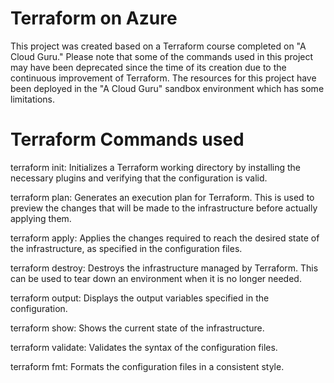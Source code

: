 # Terraform on Azure

This project was created based on a Terraform course completed on "A Cloud Guru." Please note that some of the commands used in this project may have been deprecated since the time of its creation due to the continuous improvement of Terraform. The resources for this project have been deployed in the "A Cloud Guru" sandbox environment which has some limitations.

# Terraform Commands used

terraform init: Initializes a Terraform working directory by installing the necessary plugins and verifying that the configuration is valid.

terraform plan: Generates an execution plan for Terraform. This is used to preview the changes that will be made to the infrastructure before actually applying them.

terraform apply: Applies the changes required to reach the desired state of the infrastructure, as specified in the configuration files.

terraform destroy: Destroys the infrastructure managed by Terraform. This can be used to tear down an environment when it is no longer needed.

terraform output: Displays the output variables specified in the configuration.

terraform show: Shows the current state of the infrastructure.

terraform validate: Validates the syntax of the configuration files.

terraform fmt: Formats the configuration files in a consistent style.

